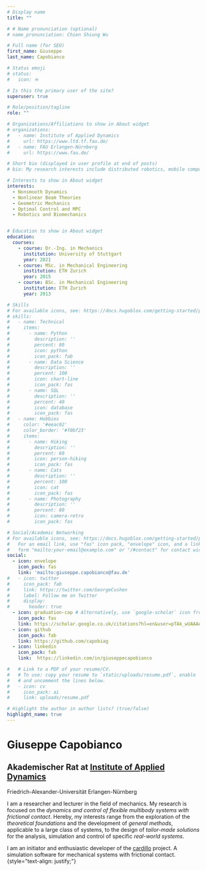 ```yaml
---
# Display name
title: ""

# # Name pronunciation (optional)
# name_pronunciation: Chien Shiung Wu

# Full name (for SEO)
first_name: Giuseppe
last_name: Capobianco

# Status emoji
# status:
#   icon: ☕️

# Is this the primary user of the site?
superuser: true

# Role/position/tagline
role: ""

# Organizations/Affiliations to show in About widget
# organizations:
#   - name: Institute of Applied Dynamics
#     url: https://www.ltd.tf.fau.de/
#   - name: FAU Erlangen-Nürnberg
#     url: https://www.fau.de/

# Short bio (displayed in user profile at end of posts)
# bio: My research interests include distributed robotics, mobile computing and programmable matter.

# Interests to show in About widget
interests:
  - Nonsmooth Dynamics
  - Nonlinear Beam Theories
  - Geometric Mechanics
  - Optimal Control and MPC
  - Robotics and Biomechanics


# Education to show in About widget
education:
  courses:
    - course: Dr.-Ing. in Mechanics
      institution: University of Stuttgart
      year: 2021
    - course: MSc. in Mechanical Engineering
      institution: ETH Zurich
      year: 2015
    - course: BSc. in Mechanical Engineering
      institution: ETH Zurich
      year: 2013

# Skills
# For available icons, see: https://docs.hugoblox.com/getting-started/page-builder/#icons
# skills:
#   - name: Technical
#     items:
#       - name: Python
#         description: ''
#         percent: 80
#         icon: python
#         icon_pack: fab
#       - name: Data Science
#         description: ''
#         percent: 100
#         icon: chart-line
#         icon_pack: fas
#       - name: SQL
#         description: ''
#         percent: 40
#         icon: database
#         icon_pack: fas
#   - name: Hobbies
#     color: '#eeac02'
#     color_border: '#f0bf23'
#     items:
#       - name: Hiking
#         description: ''
#         percent: 60
#         icon: person-hiking
#         icon_pack: fas
#       - name: Cats
#         description: ''
#         percent: 100
#         icon: cat
#         icon_pack: fas
#       - name: Photography
#         description: ''
#         percent: 80
#         icon: camera-retro
#         icon_pack: fas

# Social/Academic Networking
# For available icons, see: https://docs.hugoblox.com/getting-started/page-builder/#icons
#   For an email link, use "fas" icon pack, "envelope" icon, and a link in the
#   form "mailto:your-email@example.com" or "/#contact" for contact widget.
social:
  - icon: envelope
    icon_pack: fas
    link: 'mailto:giuseppe.capobianco@fau.de'
#   - icon: twitter
#     icon_pack: fab
#     link: https://twitter.com/GeorgeCushen
#     label: Follow me on Twitter
#     display:
#       header: true
  - icon: graduation-cap # Alternatively, use `google-scholar` icon from `ai` icon pack
    icon_pack: fas
    link: https://scholar.google.co.uk/citations?hl=en&user=pTAk_wUAAAAJ
  - icon: github
    icon_pack: fab
    link: https://github.com/capobiag
  - icon: linkedin
    icon_pack: fab
    link:  https://linkedin.com/in/giuseppecapobianco

#   # Link to a PDF of your resume/CV.
#   # To use: copy your resume to `static/uploads/resume.pdf`, enable `ai` icons in `params.yaml`,
#   # and uncomment the lines below.
#   - icon: cv
#     icon_pack: ai
#     link: uploads/resume.pdf

# Highlight the author in author lists? (true/false)
highlight_name: true
---
```

# Giuseppe Capobianco
## Akademischer Rat at [Institute of Applied Dynamics](https://www.ltd.tf.fau.de)
Friedrich-Alexander-Universität Erlangen-Nürnberg

I am a researcher and lecturer in the field of mechanics. My research is focused on the *dynamics and control of flexible multibody systems with frictional contact*. Hereby, my interests range from the exploration of the *theoretical foundations* and the development of *general methods*,
applicable to a large class of systems, to the design of *tailor-made solutions* for the analysis, simulation and control of specific *real-world systems*.

I am an initiator and enthusiastic developer of the [cardillo](https://github.com/cardilloproject/cardillo) project. A simulation software for mechanical systems with frictional contact. 
{style="text-align: justify;"}
